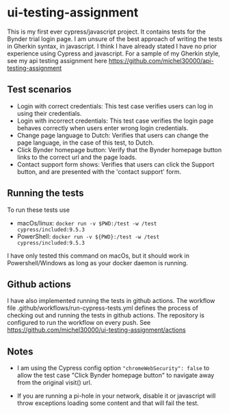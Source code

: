 # ui-testing-assignment
This is my first ever cypress/javascript project. It contains tests for the Bynder trial login page. I am unsure of the best approach of writing the tests in Gherkin syntax, in javascript. I think I have already stated I have no prior experience using Cypress and javascript. For a sample of my Gherkin style, see my api testing assignment here https://github.com/michel30000/api-testing-assignment

## Test scenarios
* Login with correct credentials: This test case verifies users can log in using their credentials.
* Login with incorrect credentials: This test case verifies the login page behaves correctly when users enter wrong login credentials.
* Change page language to Dutch: Verifies that users can change the page language, in the case of this test, to Dutch.
* Click Bynder homepage button: Verify that the Bynder homepage button links to the correct url and the page loads.
* Contact support form shows: Verifies that users can click the Support button, and are presented with the 'contact support' form.

## Running the tests
To run these tests use
* macOs/linux: `docker run -v $PWD:/test -w /test cypress/included:9.5.3`
* PowerShell: `docker run -v ${PWD}:/test -w /test cypress/included:9.5.3`

I have only tested this command on macOs, but it should work in Powershell/Windows as long as your docker daemon is running.

## Github actions 
I have also implemented running the tests in github actions. The workflow file .github/workflows/run-cypress-tests.yml defines the process of checking out and running the tests in github actions. The repository is configured to run the workflow on every push. See https://github.com/michel30000/ui-testing-assignment/actions

## Notes
* I am using the Cypress config option `"chromeWebSecurity": false` to allow the test case "Click Bynder homepage button" to navigate away from the original visit() url.

* If you are running a pi-hole in your network, disable it or javascript will throw exceptions loading some content and that will fail the test.